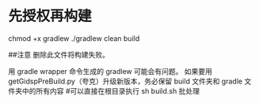 # 先授权再构建
chmod +x gradlew
./gradlew clean build

##注意
删除此文件将构建失败。

用 gradle wrapper 命令生成的 gradlew 可能会有问题。
如果要用getGidspPreBuild.py（夸克）升级新版本，务必保留 build 文件夹和 gradle 文件夹中的所有内容 
#可以直接在根目录执行 sh build.sh 批处理
